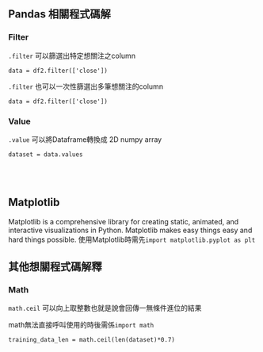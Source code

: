 ## Pandas 相關程式碼解

### Filter
`.filter` 可以篩選出特定想關注之column
```
data = df2.filter(['close'])
```

`.filter` 也可以一次性篩選出多筆想關注的column
```
data = df2.filter(['close'])
```
### Value

`.value` 可以將Dataframe轉換成  2D numpy array
```
dataset = data.values
```

<br><br>

## Matplotlib
Matplotlib is a comprehensive library for creating static, animated, and interactive visualizations in Python. Matplotlib makes easy things easy and hard things possible.
使用Matplotlib時需先`import matplotlib.pyplot as plt`





## 其他想關程式碼解釋
### Math
`math.ceil` 可以向上取整數也就是說會回傳一無條件進位的結果

math無法直接呼叫使用的時後需係`import math`
```
training_data_len = math.ceil(len(dataset)*0.7)
```
